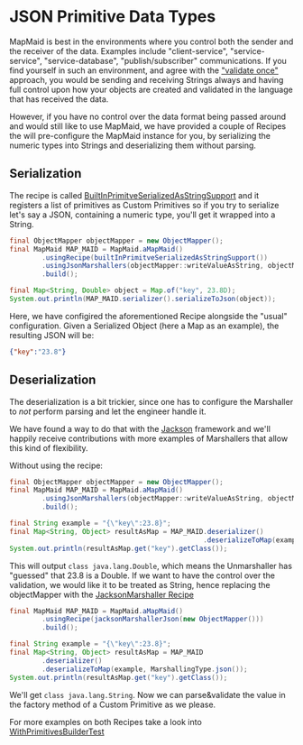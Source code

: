 # JSON Primitive Data Types

MapMaid is best in the environments where you control both the sender and the receiver of the data. Examples include "client-service", "service-service", "service-database", "publish/subscriber" communications. If you find yourself in such an environment, and agree with the ["validate once"](Concepts.md#string-representation) approach, you would be sending and receiving Strings always and having full control upon how your objects are created and validated in the language that has received the data.

However, if you have no control over the data format being passed around and would still like to use MapMaid, we have provided a couple of Recipes the will pre-configure the MapMaid instance for you, by serializing the numeric types into Strings and deserializing them without parsing. 

## Serialization

The recipe is called [BuiltInPrimitveSerializedAsStringSupport](../core/src/main/java/de/quantummaid/mapmaid/builder/recipes/primitives/BuiltInPrimitveSerializedAsStringSupport.java) and it registers a list of primitives as Custom Primitives so if you try to serialize let's say a JSON, containing a numeric type, you'll get it wrapped into a String.

```java
final ObjectMapper objectMapper = new ObjectMapper();
final MapMaid MAP_MAID = MapMaid.aMapMaid()
        .usingRecipe(builtInPrimitveSerializedAsStringSupport())
        .usingJsonMarshallers(objectMapper::writeValueAsString, objectMapper::readValue)
        .build();

final Map<String, Double> object = Map.of("key", 23.8D);
System.out.println(MAP_MAID.serializer().serializeToJson(object));
```

Here, we have configired the aforementioned Recipe alongside the "usual" configuration. Given a Serialized Object (here a Map as an example), the resulting JSON will be:

```json
{"key":"23.8"}
```

## Deserialization

The deserialization is a bit trickier, since one has to configure the Marshaller to _not_ perform parsing and let the engineer handle it.

We have found a way to do that with the [Jackson](https://github.com/FasterXML/jackson) framework and we'll happily receive contributions with more examples of Marshallers that allow this kind of flexibility.

Without using the recipe:

```java
final ObjectMapper objectMapper = new ObjectMapper();
final MapMaid MAP_MAID = MapMaid.aMapMaid()
        .usingJsonMarshallers(objectMapper::writeValueAsString, objectMapper::readValue)
        .build();

final String example = "{\"key\":23.8}";
final Map<String, Object> resultAsMap = MAP_MAID.deserializer()
                                                .deserializeToMap(example, MarshallingType.json());
System.out.println(resultAsMap.get("key").getClass());
```

This will output `class java.lang.Double`, which means the Unmarshaller has "guessed" that 23.8 is a Double. If we want to have the control over the validation, we would like it to be treated as String, hence replacing the objectMapper with the [JacksonMarshaller Recipe](../core/src/main/java/de/quantummaid/mapmaid/builder/recipes/marshallers/jackson/JacksonMarshaller.java)
 
```java
final MapMaid MAP_MAID = MapMaid.aMapMaid()
        .usingRecipe(jacksonMarshallerJson(new ObjectMapper()))
        .build();

final String example = "{\"key\":23.8}";
final Map<String, Object> resultAsMap = MAP_MAID
        .deserializer()
        .deserializeToMap(example, MarshallingType.json());
System.out.println(resultAsMap.get("key").getClass());
```

We'll get `class java.lang.String`. Now we can parse&validate the value in the factory method of a Custom Primitive as we please.

For more examples on both Recipes take a look into [WithPrimitivesBuilderTest](../core/src/test/java/de/quantummaid/mapmaid/builder/lowlevel/withPrimitives/WithPrimitivesBuilderTest.java)
